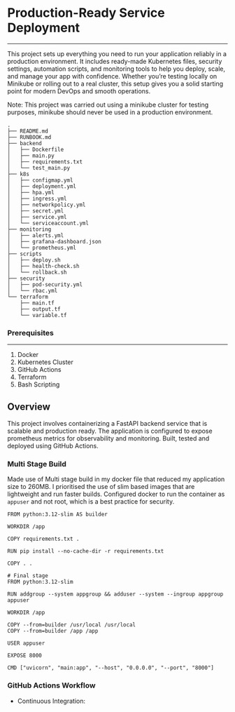# Production-Ready Service Deployment

---

This project sets up everything you need to run your application reliably in a production environment. It includes ready-made Kubernetes files, security settings, automation scripts, and monitoring tools to help you deploy, scale, and manage your app with confidence. Whether you’re testing locally on Minikube or rolling out to a real cluster, this setup gives you a solid starting point for modern DevOps and smooth operations.

Note: This project was carried out using a minikube cluster for testing purposes, minikube should never be used in a production environment.

```
.
├── README.md
├── RUNBOOK.md
├── backend
│   ├── Dockerfile
│   ├── main.py
│   ├── requirements.txt
│   └── test_main.py
├── k8s
│   ├── configmap.yml
│   ├── deployment.yml
│   ├── hpa.yml
│   ├── ingress.yml
│   ├── networkpolicy.yml
│   ├── secret.yml
│   ├── service.yml
│   └── serviceaccount.yml
├── monitoring
│   ├── alerts.yml
│   ├── grafana-dashboard.json
│   └── prometheus.yml
├── scripts
│   ├── deploy.sh
│   ├── health-check.sh
│   └── rollback.sh
├── security
│   ├── pod-security.yml
│   └── rbac.yml
└── terraform
    ├── main.tf
    ├── output.tf
    └── variable.tf
```

### Prerequisites

- - -


1. Docker
2. Kubernetes Cluster
3. GitHub Actions
4. Terraform
5. Bash Scripting

## Overview
This project involves containerizing a FastAPI backend service that is scalable and production ready. The application is configured to expose prometheus metrics for observability and monitoring. Built, tested and deployed using GitHub Actions.

### Multi Stage Build
Made use of Multi stage build in my docker file that reduced my application size to 260MB. I prioritised the use of slim based images that are lightweight and run faster builds. Configured docker to run the container as `appuser` and not root, which is a best practice for security.

```
FROM python:3.12-slim AS builder

WORKDIR /app

COPY requirements.txt .

RUN pip install --no-cache-dir -r requirements.txt

COPY . .

# Final stage
FROM python:3.12-slim

RUN addgroup --system appgroup && adduser --system --ingroup appgroup appuser

WORKDIR /app

COPY --from=builder /usr/local /usr/local
COPY --from=builder /app /app

USER appuser

EXPOSE 8000

CMD ["uvicorn", "main:app", "--host", "0.0.0.0", "--port", "8000"]
```

### GitHub Actions Workflow
+ Continuous Integration: 
